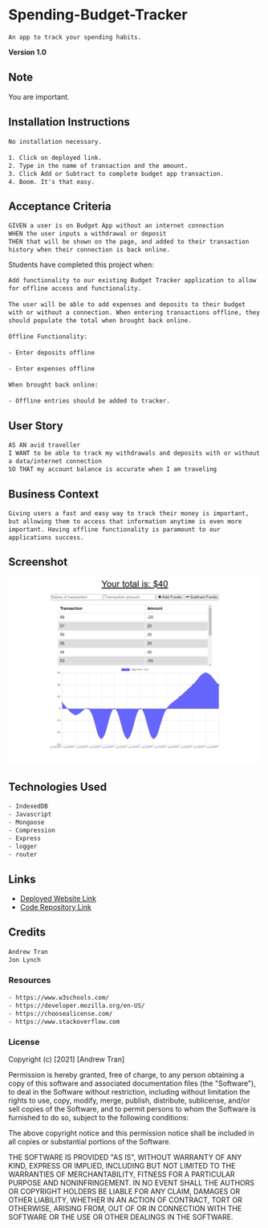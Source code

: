 # Spending-Budget-Tracker

```
An app to track your spending habits.
```

**Version 1.0**

## Note

You are important.

## Installation Instructions

```
No installation necessary.

1. Click on deployed link.
2. Type in the name of transaction and the amount.
3. Click Add or Subtract to complete budget app transaction.
4. Boom. It's that easy.
```

## Acceptance Criteria

```
GIVEN a user is on Budget App without an internet connection
WHEN the user inputs a withdrawal or deposit
THEN that will be shown on the page, and added to their transaction history when their connection is back online.
```

Students have completed this project when:

```
Add functionality to our existing Budget Tracker application to allow for offline access and functionality.

The user will be able to add expenses and deposits to their budget with or without a connection. When entering transactions offline, they should populate the total when brought back online.

Offline Functionality:

- Enter deposits offline

- Enter expenses offline

When brought back online:

- Offline entries should be added to tracker.
```

## User Story

```
AS AN avid traveller
I WANT to be able to track my withdrawals and deposits with or without a data/internet connection
SO THAT my account balance is accurate when I am traveling
```

## Business Context

```
Giving users a fast and easy way to track their money is important, but allowing them to access that information anytime is even more important. Having offline functionality is paramount to our applications success.
```

## Screenshot

![Budget Tracker Main Screen](./assets/budgettrackerSS.png)

## Technologies Used

```
- IndexedDB
- Javascript
- Mongoose
- Compression
- Express
- logger
- router
```

## Links

- [Deployed Website Link](https://andrewt11.github.io/Spending-Budget-Tracker/)
- [Code Repository Link](https://github.com/AndrewT11/Spending-Budget-Tracker/)

## Credits

```
Andrew Tran
Jon Lynch
```

### Resources

```
- https://www.w3schools.com/
- https://developer.mozilla.org/en-US/
- https://choosealicense.com/
- https://www.stackoverflow.com
```

### License

Copyright (c) [2021] [Andrew Tran]

Permission is hereby granted, free of charge, to any person obtaining a copy
of this software and associated documentation files (the "Software"), to deal
in the Software without restriction, including without limitation the rights
to use, copy, modify, merge, publish, distribute, sublicense, and/or sell
copies of the Software, and to permit persons to whom the Software is
furnished to do so, subject to the following conditions:

The above copyright notice and this permission notice shall be included in all
copies or substantial portions of the Software.

THE SOFTWARE IS PROVIDED "AS IS", WITHOUT WARRANTY OF ANY KIND, EXPRESS OR
IMPLIED, INCLUDING BUT NOT LIMITED TO THE WARRANTIES OF MERCHANTABILITY,
FITNESS FOR A PARTICULAR PURPOSE AND NONINFRINGEMENT. IN NO EVENT SHALL THE
AUTHORS OR COPYRIGHT HOLDERS BE LIABLE FOR ANY CLAIM, DAMAGES OR OTHER
LIABILITY, WHETHER IN AN ACTION OF CONTRACT, TORT OR OTHERWISE, ARISING FROM,
OUT OF OR IN CONNECTION WITH THE SOFTWARE OR THE USE OR OTHER DEALINGS IN THE
SOFTWARE.
